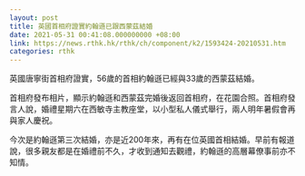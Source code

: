 ```yaml
---
layout: post
title: 英國首相府證實約翰遜已跟西蒙茲結婚
date: 2021-05-31 00:41:08.000000000 +08:00
link: https://news.rthk.hk/rthk/ch/component/k2/1593424-20210531.htm
categories: rthk
---
```


英國唐寧街首相府證實，56歲的首相約翰遜已經與33歲的西蒙茲結婚。

首相府發布相片，顯示約翰遜和西蒙茲完婚後返回首相府，在花園合照。首相府發言人說，婚禮星期六在西敏寺主教座堂，以小型私人儀式舉行，兩人明年暑假會再與家人慶祝。

今次是約翰遜第三次結婚，亦是近200年來，再有在位英國首相結婚。早前有報道說，很多親友都是在婚禮前不久，才收到通知去觀禮，約翰遜的高層幕僚事前亦不知情。
